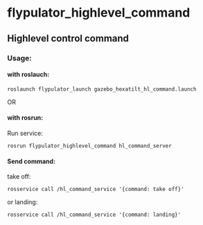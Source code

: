 # flypulator_highlevel_command

## Highlevel control command

### Usage: 

#### with roslauch:
```
roslaunch flypulator_launch gazebo_hexatilt_hl_command.launch
```
OR
#### with rosrun:
Run service:
```
rosrun flypulator_highlevel_command hl_command_server
```
#### Send command:
take off:
```
rosservice call /hl_command_service '{command: take off}'
````
or landing:
```
rosservice call /hl_command_service '{command: landing}'
```

